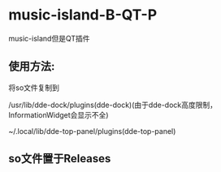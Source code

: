 # music-island-B-QT-P
music-island但是QT插件

##
## 使用方法:
将so文件复制到 

/usr/lib/dde-dock/plugins(dde-dock)(由于dde-dock高度限制，InformationWidget会显示不全) 

~/.local/lib/dde-top-panel/plugins(dde-top-panel)
## so文件置于Releases
